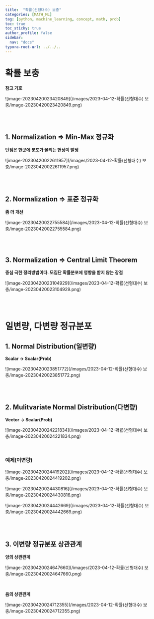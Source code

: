 ```yaml
---
title:  "확률(선형대수) 보충"
categories: [MATH_ML]
tag: [python, machine_learning, concept, math, prob]
toc: true
toc_sticky: true
author_profile: false
sidebar:
  nav: "docs"
typora-root-url: ../../..
---
```




# 확률 보충

**참고 기호**

![image-20230420023420849](/images/2023-04-12-확률(선형대수) 보충/image-20230420023420849.png) 

<br><br>

## 1. Normalization => Min-Max 정규화

**단점은 한곳에 분포가 몰리는 현상이 발생**

![image-20230420022611957](/images/2023-04-12-확률(선형대수) 보충/image-20230420022611957.png) 

<br><br>

## 2. Normalization => 표준 정규화

**좀 더 개선**

![image-20230420022755584](/images/2023-04-12-확률(선형대수) 보충/image-20230420022755584.png) 

<br><br>

## 3. Normalization => Central Limit Theorem

**중심 극한 정리방법이다. 모집단 확률분포에 영향을 받지 않는 장점**

![image-20230420023104929](/images/2023-04-12-확률(선형대수) 보충/image-20230420023104929.png) 

<br><br>

# 일변량, 다변량 정규분포



## 1. Normal Distribution(일변량)

**Scalar -> Scalar(Prob)**

![image-20230420023851772](/images/2023-04-12-확률(선형대수) 보충/image-20230420023851772.png) 

<br><br>

## 2. Mulitvariate Normal Distribution(다변량)

**Vector -> Scalar(Prob)**

![image-20230420024221834](/images/2023-04-12-확률(선형대수) 보충/image-20230420024221834.png) 

<br>

### 예제(이변량)

![image-20230420024419202](/images/2023-04-12-확률(선형대수) 보충/image-20230420024419202.png) 

![image-20230420024430816](/images/2023-04-12-확률(선형대수) 보충/image-20230420024430816.png) 

![image-20230420024442669](/images/2023-04-12-확률(선형대수) 보충/image-20230420024442669.png) 

<br><br>

## 3. 이변량 정규분포 상관관계

**양의 상관관계**

![image-20230420024647660](/images/2023-04-12-확률(선형대수) 보충/image-20230420024647660.png) 

<br>

**음의 상관관계**

![image-20230420024712355](/images/2023-04-12-확률(선형대수) 보충/image-20230420024712355.png) 
